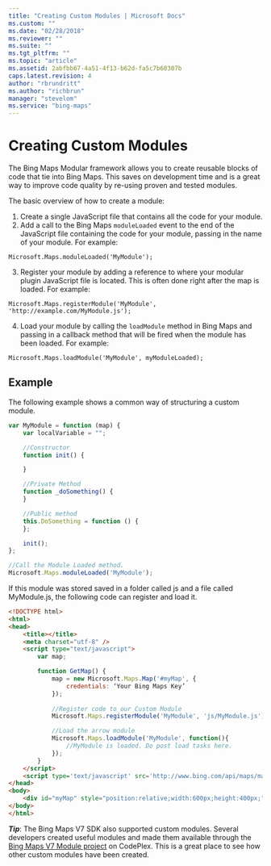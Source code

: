 ```yaml
---
title: "Creating Custom Modules | Microsoft Docs"
ms.custom: ""
ms.date: "02/28/2018"
ms.reviewer: ""
ms.suite: ""
ms.tgt_pltfrm: ""
ms.topic: "article"
ms.assetid: 2abfbb67-4a51-4f13-b62d-fa5c7b60307b
caps.latest.revision: 4
author: "rbrundritt"
ms.author: "richbrun"
manager: "stevelom"
ms.service: "bing-maps"
---
```


# Creating Custom Modules

The Bing Maps Modular framework allows you to create reusable blocks of code that tie into Bing Maps. This saves on development time and is a great way to improve code quality by re-using proven and tested modules.  

The basic overview of how to create a module:

1.	Create a single JavaScript file that contains all the code for your module. 
2.	Add a call to the Bing Maps `moduleLoaded` event to the end of the JavaScript file containing the code for your module, passing in the name of your module. For example:

`Microsoft.Maps.moduleLoaded('MyModule');`

3.	Register your module by adding a reference to where your modular plugin JavaScript file is located. This is often done right after the map is loaded. For example:

`Microsoft.Maps.registerModule('MyModule', 'http://example.com/MyModule.js');`

4.	Load your module by calling the `loadModule` method in Bing Maps and passing in a callback method that will be fired when the module has been loaded. For example:

`Microsoft.Maps.loadModule('MyModule', myModuleLoaded);`

## Example

The following example shows a common way of structuring a custom module. 

```javascript
var MyModule = function (map) {
    var localVariable = "";

    //Constructor
    function init() {

    }

    //Private Method
    function _doSomething() {
    }

    //Public method
    this.DoSomething = function () {
    };

    init();
};

//Call the Module Loaded method.
Microsoft.Maps.moduleLoaded('MyModule');
```

If this module was stored saved in a folder called js and a file called MyModule.js, the following code can register and load it.

```html
<!DOCTYPE html>
<html>
<head>
    <title></title>
    <meta charset="utf-8" />
	<script type="text/javascript">
        var map;

        function GetMap() {
            map = new Microsoft.Maps.Map('#myMap', {
                credentials: ‘Your Bing Maps Key’
            });
            
            //Register code to our Custom Module
            Microsoft.Maps.registerModule('MyModule', 'js/MyModule.js');

            //Load the arrow module
            Microsoft.Maps.loadModule('MyModule', function(){
                //MyModule is loaded. Do post load tasks here.
            });
        }
    </script>
    <script type='text/javascript' src='http://www.bing.com/api/maps/mapcontrol?callback=GetMap' async defer></script>
</head>
<body>
    <div id="myMap" style="position:relative;width:600px;height:400px;"></div>
</body>
</html>
```

**_Tip_**: The Bing Maps V7 SDK also supported custom modules. Several developers created useful modules and made them available through the [Bing Maps V7 Module project](https://bingmapsv7modules.codeplex.com/) on CodePlex. This is a great place to see how other custom modules have been created.  
